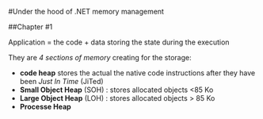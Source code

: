 #Under the hood of .NET memory management

##Chapter #1

Application = the code + data storing the state during the execution

They are _4 sections of memory_  creating for the storage:
- __code heap__ stores the actual the native code instructions after they have been _Just In Time_ (JiTed)
- __Small Object Heap__ (SOH) : stores allocated objects <85 Ko 
- __Large Object Heap__ (LOH) : stores allocated objects > 85 Ko
- __Processe Heap__

